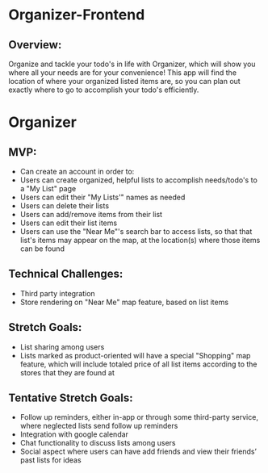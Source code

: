 # Organizer-Frontend

## Overview:
Organize and tackle your todo's in life with Organizer, which will show you where all your needs are for your convenience! This app will find the location of where your organized listed items are, so you can plan out exactly where to go to accomplish your todo's efficiently.


# Organizer


## MVP:
- Can create an account in order to:
- Users can create organized, helpful lists to accomplish needs/todo's to a "My List" page
- Users can edit their "My Lists'" names as needed
- Users can delete their lists
- Users can add/remove items from their list
- Users can edit their list items
- Users can use the "Near Me"'s search bar to access lists, so that that list's items may appear on the map, at the location(s) where those items can be found

## Technical Challenges:
- Third party integration
- Store rendering on "Near Me" map feature, based on list items


## Stretch Goals:
- List sharing among users
- Lists marked as product-oriented will have a special "Shopping" map feature, which will include totaled price of all list items according to the stores that they are found at
  
## Tentative Stretch Goals:
- Follow up reminders, either in-app or through some third-party service, where neglected lists send follow up reminders
- Integration with google calendar
- Chat functionality to discuss lists among users
- Social aspect where users can have add friends and view their friends’ past lists for ideas





